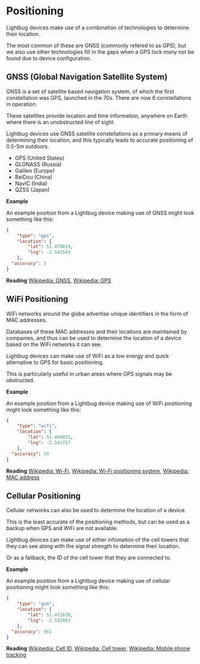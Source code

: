 # Positioning

Lightbug devices make use of a combination of technologies to determine their location.

The most common of these are GNSS (commonly refered to as GPS), but we also use other technologies fill in the gaps when a GPS lock many not be found due to device configuration.

## GNSS (Global Navigation Satellite System)

GNSS is a set of satellite based navigation system, of which the first constellation was GPS, launched in the 70s. There are now 6 constellations in operation.

These satellites provide location and time information, anywhere on Earth where there is an unobstructed line of sight.

Lightbug devices use GNSS satellite constellations as a primary means of determining their location, and this typically leads to accurate positioning of 0.5-5m outdoors.

- GPS (United States)
- GLONASS (Russia)
- Galileo (Europe)
- BeiDou (China)
- NavIC (India)
- QZSS (Japan)

**Example**

An example position from a Lightbug device making use of GNSS might look something like this:

```json
{
    "type": "gps",
    "location": {
        "lat": 51.470019,
        "lng": -2.541543
    },
  "accuracy": 5
}
```

**Reading** [Wikipedia: GNSS](https://en.wikipedia.org/wiki/Global_Navigation_Satellite_System),
[Wikipedia: GPS](https://en.wikipedia.org/wiki/Global_Positioning_System)

## WiFi Positioning

WiFi networks around the globe advertise unique identifiers in the form of MAC addresses.

Databases of these MAC addresses and their locations are maintained by companies, and thus can be used to determine the location of a device based on the WiFi networks it can see.

Lightbug devices can make use of WiFi as a low energy and quick alternative to GPS for basic positioning.

This is particularly useful in urban areas where GPS signals may be obstructed.

**Example**

An example position from a Lightbug device making use of WiFi positioning might look something like this:

```json
{
    "type": "wifi",
    "location": {
        "lat": 51.469831,
        "lng": -2.541757
    },
  "accuracy": 50
}
```

**Reading** [Wikipedia: Wi-Fi](https://en.wikipedia.org/wiki/Wi-Fi),
[Wikipedia: Wi-Fi positioning system](https://en.wikipedia.org/wiki/Wi-Fi_positioning_system),
[Wikipedia: MAC address](https://en.wikipedia.org/wiki/MAC_address)

## Cellular Positioning

Cellular networks can also be used to determine the location of a device.

This is the least accurate of the positioning methods, but can be used as a backup when GPS and WiFi are not available.

Lightbug devices can make use of either infomation of the cell towers that they can see along with the signal strength to determine their location.

Or as a fallback, the ID of the cell tower that they are connected to.

**Example**

An example position from a Lightbug device making use of cellular positioning might look something like this:

```json
{
    "type": "gsm",
    "location": {
        "lat": 51.472638,
        "lng": -2.532963
    },
  "accuracy": 961
}
```

**Reading** [Wikipedia: Cell ID](https://en.wikipedia.org/wiki/Cell_ID),
[Wikipedia: Cell tower](https://en.wikipedia.org/wiki/Cell_site),
[Wikipedia: Mobile phone tracking](https://en.wikipedia.org/wiki/Mobile_phone_tracking)
